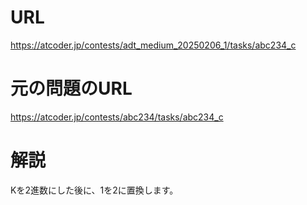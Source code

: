 # URL
https://atcoder.jp/contests/adt_medium_20250206_1/tasks/abc234_c

# 元の問題のURL
https://atcoder.jp/contests/abc234/tasks/abc234_c

# 解説
Kを2進数にした後に、1を2に置換します。
